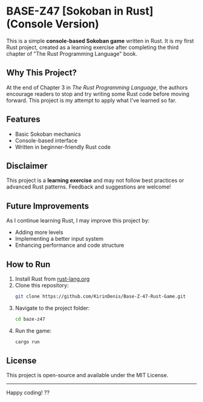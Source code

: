 # BASE-Z47 [Sokoban in Rust] (Console Version)

This is a simple **console-based Sokoban game** written in Rust. It is my first Rust project, created as a learning exercise after completing the third chapter of "The Rust Programming Language" book.

## Why This Project?

At the end of Chapter 3 in *The Rust Programming Language*, the authors encourage readers to stop and try writing some Rust code before moving forward. This project is my attempt to apply what I've learned so far.

## Features

- Basic Sokoban mechanics
- Console-based interface
- Written in beginner-friendly Rust code

## Disclaimer

This project is a **learning exercise** and may not follow best practices or advanced Rust patterns. Feedback and suggestions are welcome!

## Future Improvements

As I continue learning Rust, I may improve this project by:

- Adding more levels
- Implementing a better input system
- Enhancing performance and code structure

## How to Run

1. Install Rust from [rust-lang.org](https://www.rust-lang.org/)
2. Clone this repository:
   ```sh
   git clone https://github.com/KirinDenis/Base-Z-47-Rust-Game.git
   ```
3. Navigate to the project folder:
   ```sh
   cd baze-z47
   ```
4. Run the game:
   ```sh
   cargo run
   ```

## License

This project is open-source and available under the MIT License.

---

Happy coding! ??

